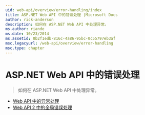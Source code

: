 ```yaml
---
uid: web-api/overview/error-handling/index
title: ASP.NET Web API 中的错误处理 |Microsoft Docs
author: rick-anderson
description: 如何在 ASP.NET Web API 中处理异常。
ms.author: riande
ms.date: 10/23/2014
ms.assetid: 0b2f1edb-816c-4a86-95bc-0c55797eb3af
msc.legacyurl: /web-api/overview/error-handling
msc.type: chapter
---
```

<a name="error-handling-in-aspnet-web-api"></a>ASP.NET Web API 中的错误处理
====================
> 如何在 ASP.NET Web API 中处理异常。


- [Web API 中的异常处理](exception-handling.md)
- [Web API 2 中的全局错误处理](web-api-global-error-handling.md)
